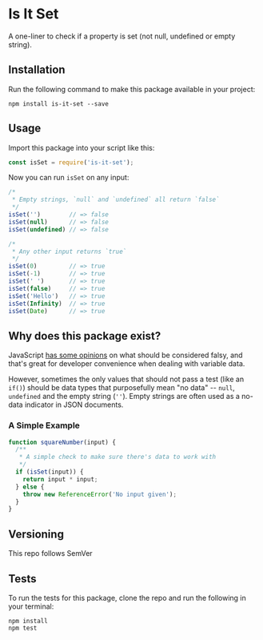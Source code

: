 # Is It Set

A one-liner to check if a property is set (not null, undefined or empty string).

## Installation

Run the following command to make this package available in your project:

```
npm install is-it-set --save
```

## Usage

Import this package into your script like this:

```js
const isSet = require('is-it-set');
```

Now you can run `isSet` on any input:

```js
/*
 * Empty strings, `null` and `undefined` all return `false`
 */
isSet('')        // => false
isSet(null)      // => false
isSet(undefined) // => false

/*
 * Any other input returns `true`
 */
isSet(0)         // => true
isSet(-1)        // => true
isSet(' ')       // => true
isSet(false)     // => true
isSet('Hello')   // => true
isSet(Infinity)  // => true
isSet(Date)      // => true
```

## Why does this package exist?

JavaScript [has some opinions](https://developer.mozilla.org/en-US/docs/Glossary/Falsy) 
on what should be considered falsy, and that's great for developer convenience
when dealing with variable data. 

However, sometimes the only values that should not pass a test (like an `if()`) 
should be data types that purposefully mean "no data" -- `null`, `undefined` and
the empty string (`''`). Empty strings are often used as a no-data indicator in
JSON documents.

### A Simple Example

```js
function squareNumber(input) {
  /**
   * A simple check to make sure there's data to work with
   */
  if (isSet(input)) {
    return input * input;	  
  } else {
    throw new ReferenceError('No input given');
  }
}
```

## Versioning

This repo follows SemVer

## Tests

To run the tests for this package, clone the repo and run the following in your
terminal:

```
npm install
npm test
```